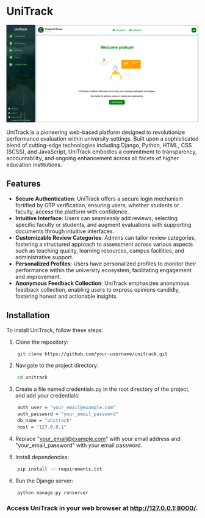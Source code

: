 # UniTrack

![UniTrack](https://raw.githubusercontent.com/03prashantpk/unitrack/main/static/files/unitrack.png)

UniTrack is a pioneering web-based platform designed to revolutionize performance evaluation within university settings. Built upon a sophisticated blend of cutting-edge technologies including Django, Python, HTML, CSS (SCSS), and JavaScript, UniTrack embodies a commitment to transparency, accountability, and ongoing enhancement across all facets of higher education institutions.

## Features

- **Secure Authentication**: UniTrack offers a secure login mechanism fortified by OTP verification, ensuring users, whether students or faculty, access the platform with confidence.
- **Intuitive Interface**: Users can seamlessly add reviews, selecting specific faculty or students, and augment evaluations with supporting documents through intuitive interfaces.
- **Customizable Review Categories**: Admins can tailor review categories, fostering a structured approach to assessment across various aspects such as teaching quality, learning resources, campus facilities, and administrative support.
- **Personalized Profiles**: Users have personalized profiles to monitor their performance within the university ecosystem, facilitating engagement and improvement.
- **Anonymous Feedback Collection**: UniTrack emphasizes anonymous feedback collection, enabling users to express opinions candidly, fostering honest and actionable insights.

## Installation

To install UniTrack, follow these steps:

1. Clone the repository:

```bash
    git clone https://github.com/your-username/unitrack.git
```

2. Navigate to the project directory:

```bash
    cd unitrack
``` 

3. Create a file named credentials.py in the root directory of the project, and add your credentials:


```bash
    auth_user = "your_email@example.com"
    auth_password = "your_email_password"
    db_name = "unitrack"
    host = "127.0.0.1"
```

4. Replace "your_email@example.com" with your email address and "your_email_password" with your email password.

5. Install dependencies:

```bash
    pip install -r requirements.txt
``` 

6. Run the Django server:

``` bash
    python manage.py runserver
```

### Access UniTrack in your web browser at http://127.0.0.1:8000/.



